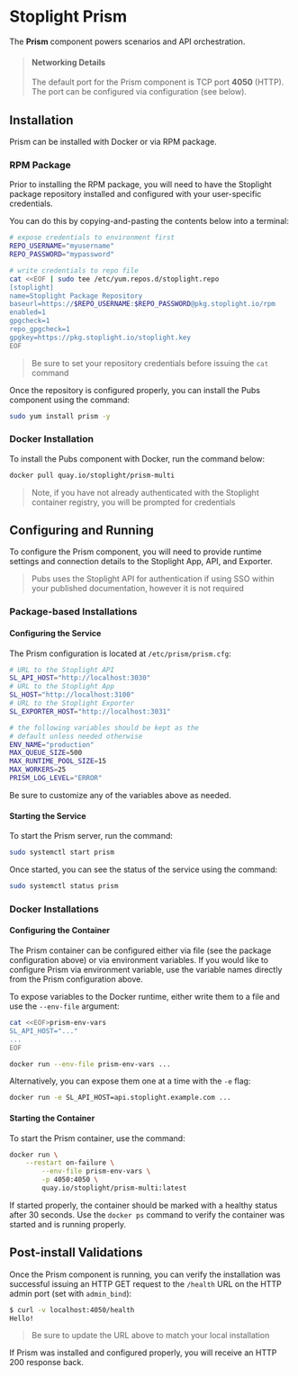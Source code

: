 # Stoplight Prism

The **Prism** component powers scenarios and API orchestration.

> #### Networking Details
>
> The default port for the Prism component is TCP port **4050** (HTTP). The port can be configured via configuration (see below).

## Installation

Prism can be installed with Docker or via RPM package.

### RPM Package

Prior to installing the RPM package, you will need to have the Stoplight package repository installed and configured with your user-specific credentials.

You can do this by copying-and-pasting the contents below into a terminal:

```bash
# expose credentials to environment first
REPO_USERNAME="myusername"
REPO_PASSWORD="mypassword"

# write credentials to repo file
cat <<EOF | sudo tee /etc/yum.repos.d/stoplight.repo
[stoplight]
name=Stoplight Package Repository
baseurl=https://$REPO_USERNAME:$REPO_PASSWORD@pkg.stoplight.io/rpm
enabled=1
gpgcheck=1
repo_gpgcheck=1
gpgkey=https://pkg.stoplight.io/stoplight.key
EOF
```

> Be sure to set your repository credentials before issuing the `cat` command

Once the repository is configured properly, you can install the Pubs component using the command:

```bash
sudo yum install prism -y
```

### Docker Installation

To install the Pubs component with Docker, run the command below:

```bash
docker pull quay.io/stoplight/prism-multi
```

> Note, if you have not already authenticated with the Stoplight container registry, you will be prompted for credentials

## Configuring and Running

To configure the Prism component, you will need to provide runtime settings and connection details to the Stoplight App, API, and Exporter.

> Pubs uses the Stoplight API for authentication if using SSO within your published documentation, however it is not required

### Package-based Installations

#### Configuring the Service

The Prism configuration is located at `/etc/prism/prism.cfg`:

```bash
# URL to the Stoplight API
SL_API_HOST="http://localhost:3030"
# URL to the Stoplight App
SL_HOST="http://localhost:3100"
# URL to the Stoplight Exporter
SL_EXPORTER_HOST="http://localhost:3031"

# the following variables should be kept as the
# default unless needed otherwise
ENV_NAME="production"
MAX_QUEUE_SIZE=500
MAX_RUNTIME_POOL_SIZE=15
MAX_WORKERS=25
PRISM_LOG_LEVEL="ERROR"
```

Be sure to customize any of the variables above as needed.

#### Starting the Service

To start the Prism server, run the command:

```bash
sudo systemctl start prism
```

Once started, you can see the status of the service using the command:

```bash
sudo systemctl status prism
```

### Docker Installations

#### Configuring the Container

The Prism container can be configured either via file (see the package configuration above) or via environment variables. If you would like to configure Prism via environment variable, use the variable names directly from the Prism configuration above.

To expose variables to the Docker runtime, either write them to a file and use the `--env-file` argument:

```bash
cat <<EOF>prism-env-vars
SL_API_HOST="..."
...
EOF

docker run --env-file prism-env-vars ...
```

Alternatively, you can expose them one at a time with the `-e` flag:

```bash
docker run -e SL_API_HOST=api.stoplight.example.com ...
```

#### Starting the Container

To start the Prism container, use the command:

```bash
docker run \
    --restart on-failure \
		--env-file prism-env-vars \
		-p 4050:4050 \
		quay.io/stoplight/prism-multi:latest
```

If started properly, the container should be marked with a healthy status after 30 seconds. Use the `docker ps` command to verify the container was started and is running properly.

## Post-install Validations

Once the Prism component is running, you can verify the installation was successful issuing an HTTP GET request to the `/health` URL on the HTTP admin port (set with `admin_bind`):

```bash
$ curl -v localhost:4050/health
Hello!
```

> Be sure to update the URL above to match your local installation

If Prism was installed and configured properly, you will receive an HTTP 200 response back.
